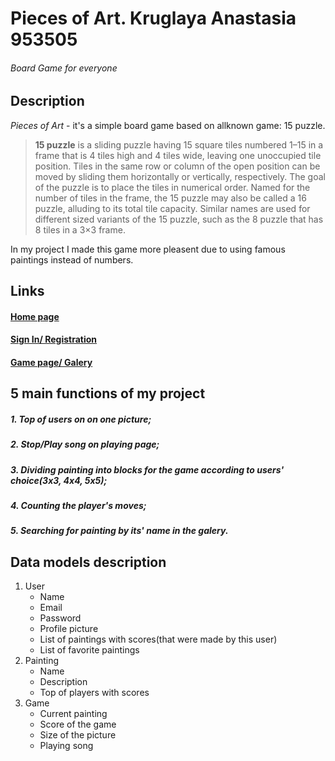 # Pieces of Art. Kruglaya Anastasia 953505
###### Board Game for everyone
## 
## Description

_Pieces_ _of_ _Art_ - it's a simple board game based on allknown game: 15 puzzle. 
> __15 puzzle__ is a sliding puzzle having 15 square tiles numbered 1–15 in a frame that is 4 tiles high and 4 tiles wide, leaving one unoccupied tile position. Tiles in the same row or column of the open position can be moved by sliding them horizontally or vertically, respectively. The goal of the puzzle is to place the tiles in numerical order. Named for the number of tiles in the frame, the 15 puzzle may also be called a 16 puzzle, alluding to its total tile capacity. Similar names are used for different sized variants of the 15 puzzle, such as the 8 puzzle that has 8 tiles in a 3×3 frame.

In my project I made this game more pleasent due to using famous paintings instead of numbers. 

## Links

#### [Home page](https://www.figma.com/file/5jAStgcm2EDigt49frYZyH/Piece-Of-Art?node-id=0%3A1)
#### [Sign In/ Registration](https://www.figma.com/file/5jAStgcm2EDigt49frYZyH/Piece-Of-Art?node-id=23%3A39)
#### [Game page/ Galery](https://www.figma.com/file/5jAStgcm2EDigt49frYZyH/Piece-Of-Art?node-id=38%3A98)

## 5 main functions of my project
##### 1. Top of users on on one picture;
##### 2. Stop/Play song on playing page;
##### 3. Dividing painting into blocks for the game according to users' choice(3x3, 4x4, 5x5);
##### 4. Counting the player's moves;
##### 5. Searching for painting by its' name in the galery.


## Data models description

1. User
    - Name
    - Email
    - Password
    - Profile picture
    - List of paintings with scores(that were made by this user)
    - List of favorite paintings
2. Painting
    - Name
    - Description
    - Top of players with scores
3. Game
    - Current painting
    - Score of the game
    - Size of the picture
    - Playing song
